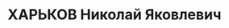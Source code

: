 ---
title: ХАРЬКОВ Николай Яковлевич
description: "Род. в 1885 г., г. Кунгур Уральской обл., русский, образование низшее,\
  \ б/п, бухгалтер Ленинского прииска. Проживал: прииска Ленинский Бодайбинского р-на\
  \ Иркутской обл. \n  Арестован 13 августа 1937 г. \n  Приговорен: ВК ВС СССР 25\
  \ октября 1937 г., обв.: по ст. 58-7, 8, 11. \n  Приговор: ВМН Расстрелян 25 октября\
  \ 1937 г. Реабилитирован 7 сентября 1957 г."
---
